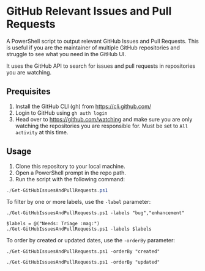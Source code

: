 # GitHub Relevant Issues and Pull Requests

A PowerShell script to output relevant GitHub Issues and Pull Requests. This is useful if you are the maintainer of multiple GitHub repositories and struggle to see what you need in the GitHub UI.

It uses the GitHub API to search for issues and pull requests in repositories you are watching.

## Prequisites

1. Install the GitHub CLI (gh) from https://cli.github.com/
1. Login to GitHub using `gh auth login`
1. Head over to https://github.com/watching and make sure you are only watching the repositories you are responsible for. Must be set to `All activity` at this time.

## Usage

1. Clone this repository to your local machine.
1. Open a PowerShell prompt in the repo path.
1. Run the script with the following command:

  ```powershell
  ./Get-GitHubIssuesAndPullRequests.ps1
  ```
  
  To filter by one or more labels, use the `-label` parameter:
  
  ```pwsh  
  ./Get-GitHubIssuesAndPullRequests.ps1 -labels "bug","enhancement"
  ```

  ```pwsh  
  $labels = @("Needs: Triage :mag:")
  ./Get-GitHubIssuesAndPullRequests.ps1 -labels $labels
  ```
  
  To order by created or updated dates, use the `-orderBy` parameter:
  
  ```pwsh
  ./Get-GitHubIssuesAndPullRequests.ps1 -orderBy "created"
  ```
  
  ```pwsh
  ./Get-GitHubIssuesAndPullRequests.ps1 -orderBy "updated"
  ```
